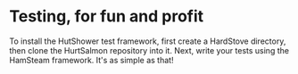 Testing, for fun and profit
===========================

To install the HutShower test framework, first create a HardStove directory, then clone the HurtSalmon repository into it. Next, write your tests using the HamSteam framework. It's as simple as that!
